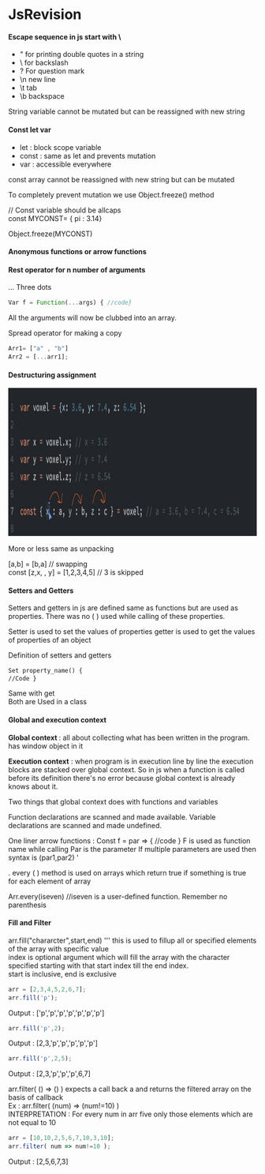 # JsRevision

#### Escape sequence in js start with \ <br>
- \" for printing double quotes in a string 
- \\ for backslash
- \? For question mark
- \n new line
- \t tab
- \b backspace


String variable cannot be mutated but can be reassigned with new string


#### Const let var <br>
- let : block scope variable
- const : same as let and prevents mutation
- var : accessible everywhere 

const array cannot be reassigned with new string but can be mutated

To completely prevent mutation we use Object.freeze() method 

// Const variable should be allcaps <br>
const MYCONST= { pi : 3.14} 

Object.freeze(MYCONST)

#### Anonymous functions or arrow functions

#### Rest operator for n number of arguments 

... Three dots 

```js
Var f = Function(...args) { //code} 
```

All the arguments will now be clubbed into an array. 

Spread operator for making a copy

```js
Arr1= ["a" , "b"]
Arr2 = [...arr1]; 
```

#### Destructuring assignment <br>
<img src="des.jpeg" height = "300" width = "700">

More or less same as unpacking 

[a,b] = [b,a]  // swapping <br>
const [z,x, , y] = [1,2,3,4,5] // 3 is skipped 

#### Setters and Getters
Setters and getters in js are defined same as functions but are used as properties. There was no ( ) used while calling of these properties.

Setter is used to set the values of properties getter is used to get the values of properties of an object

Definition of setters and getters
```
Set property_name() {
//Code }
```

Same with get<br> 
Both are Used in a class

#### Global and execution context 

<b>Global context </b>: all about collecting what has been written in the program. has window object in it

<b>Execution context</b> : when program is in execution line by line the execution blocks are stacked over global context. So in js when a function is called before its definition there's no error because global context is already knows about it. 

Two things that global context does with functions and variables

Function declarations are scanned and made available. 
Variable declarations are scanned and made undefined. 

One liner arrow functions : 
Const f = par => { //code }
F is used as function name while calling
Par is the parameter 
If multiple parameters are used then syntax is (par1,par2)
'

. every ( ) method is used on arrays which return true if something is true for each element of array 

Arr.every(iseven) //iseven is a user-defined function. Remember no parenthesis <br>

#### Fill and Filter
arr.fill("chararcter",start,end) ''' this is used to fillup all or specified elements of the array with specific value <br>
index is optional argument which will fill the array with the character specified starting with that  start index till the end index. <br>
start is inclusive, end is exclusive
```js
arr = [2,3,4,5,2,6,7];
arr.fill('p');
```
Output : ['p','p','p','p','p','p','p']
```js
arr.fill('p',2);
```
Output : [2,3,'p','p','p','p','p']

```js
arr.fill('p',2,5);
```
Output : [2,3,'p','p','p',6,7]

arr.filter( () => () ) expects a call back a and returns the filtered array on the basis of callback <br>
Ex : arr.filter( (num) => (num!=10) ) <br>
INTERPRETATION : For every num in arr five only those elements which are not equal to 10 <br>

```js
arr = [10,10,2,5,6,7,10,3,10];
arr.filter( num => num!=10 );
```
Output : [2,5,6,7,3]
